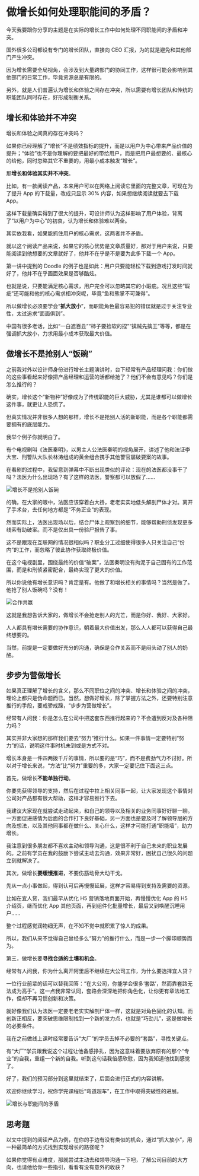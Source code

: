 

#  做增长如何处理职能间的矛盾？

今天我要跟你分享的主题是在实际的增长工作中如何处理不同职能间的矛盾和冲突。

国外很多公司都设有专门的增长团队，直接向 CEO 汇报，为的就是避免和其他部门产生冲突。

因为增长需要全局视角，会涉及到大量跨部门的协同工作，这样很可能会影响到其他部门的日常工作，毕竟资源总是有限的。

另外，就是人们普遍认为增长和体验之间存在冲突，所以需要有增长团队和传统的职能团队同时存在，好形成制衡关系。



## 增长和体验并不冲突

增长和体验之间真的存在冲突吗？

如果你已经理解了“增长”不是绩效指标的提升，而是以用户为中心带来产品价值的提升；“体验”也不是你理解的要把最好的带给用户，而是把用户最想要的、最核心的给他，同时忽略其它不重要的，用最小成本触发“增长”。

那**增长和体验其实并不冲突**。

比如，有一款阅读产品，本来用户可以在网络上阅读它里面的完整文章，可现在为了提升 App 的下载量，改成只显示 30% 内容，如果想继续阅读就要去下载 App。

这样下载量确实得到了很大的提升，可设计师认为这样影响了用户体验，背离了“以用户为中心”的初衷，认为增长和体验难以两全。

其实依我看，如果能抓住用户的核心需求，这两者并不矛盾。

就以这个阅读产品来说，如果它的核心优势是文章质量好，那对于用户来说，只要能阅读到他想要的文章就好了，他并不在乎是不是要为此多下载一个 App。

第一讲中提到的 Doodle 的例子也是如此：用户只要能轻松下载到游戏打发时间就好了，他并不在乎画面效果是否够酷炫。

也就是说，只要能满足核心需求，用户完全可以忽略其它的小瑕疵。况且这些“瑕疵”还可能和他的核心需求相冲突呢，毕竟“鱼和熊掌不可兼得”。

所以做增长必须要学会“**抓大放小**”，而职能角色最容易犯的错误就是过于关注专业性，太过追求“面面俱到”。

中国有很多老话，比如“一白遮百丑”“柿子要捡软的捏”“擒贼先擒王”等等，都是在强调抓大放小，力求用最小成本获取最大价值。



## 做增长不是抢别人“饭碗”

之前我对外以设计师身份进行增长主题演讲时，台下经常有产品经理问我：你们做的这些事看起来好像把产品经理和运营的活都给抢了？他们不会有意见吗？你们是怎么推行的？

确实，增长这个“新物种”好像成为了传统职能的巨大威胁，尤其是谁都可以做增长这件事，就更让人恐慌了。

但真实情况并非很多人想的那样，增长不是抢别人活的新职能，而是各个职能都需要拥有的底层能力。

我举个例子你就明白了。

有个电视剧叫《法医秦明》，以男主人公法医秦明的视角展开，讲述了他和法证李大宝、刑警队大队长林涛组成的黄金组合携手其他警官屡破要案的故事。

在看剧的过程中，我留意到弹幕中不断出现类似的评论：现在的法医都没事干了吗？法医为什么出现场？有了这样的法医，警察都可以放假了……

![增长不是抢别人饭碗](assets/增长不是抢别人饭碗.jpg)



的确，在大家的眼中，法医应该穿着白大褂，老老实实地低头解剖尸体才对。离开了手术台，去任何地方都是“不务正业”的表现。

然而实际上，法医出现场以后，结合尸体上观察到的细节，能够帮助刑侦发现更多线索有助破案。而不是仅出具一份验尸报告了事。

这不是跟现在互联网的情况很相似吗？职业分工过细使得很多人只关注自己“份内”的工作，而忽略了彼此协作获取终极价值。

在这个电视剧里，围绕最终的价值“破案”，法医秦明没有拘泥于自己固有的工作范围，而是和刑侦紧密配合，最终实现了更大的价值。

所以你说他有增长意识吗？肯定是有。他做了和增长相关的事情吗？当然是做了。他抢了别人饭碗吗？没有！

![合作共赢](assets/合作共赢.jpg)



这就是我想告诉大家的，做增长不会抢走别人的光芒，而是你好、我好、大家好。

人人都具有增长需要的协作意识，朝着最大价值出发，那么人人都可以获得自己最终想要的。

当然，前提是一定要做好充分的沟通，确保是合作关系而不是闷头动了别人的奶酪。



## 步步为营做增长

如果真正理解了增长的含义，那么不同职位之间的冲突、增长和体验之间的冲突，理论上都只是伪命题而已。当然，想做好增长，除了掌握方法之外，还要特别注意推行的手段，要戒骄戒躁，“步步为营做增长”。

经常有人问我：你是怎么在公司中把这套东西推行起来的？不会遭到反对及各种阻力吗？

其实并非大家想的那样我们要去“努力”推行什么。如果一件事情一定要特别“努力”的话，说明这件事时机未到或是方式不对。

增长本身是一件四两拨千斤的事情，所以要的是“巧”，而不是费劲气力不讨好。所以对于增长来说，“方法”比“努力”重要的多，大家一定要记住下面这三点。

首先，做增长**不能单独行动**。

你要先获得领导的支持，然后在过程中拉上相关同事一起，让大家发现这个事情对公司对产品都有很大帮助，这样才容易推行下去。

我建议大家现在就尝试走动起来，和自己的领导以及相关的业务同事好好聊一聊。一方面促进感情为后面的合作打下良好基础，另一方面也是要及时了解领导层的方向及想法，以及其他同事都在做什么、关心什么，这样才可能打通“职能墙”，助力增长。

我注意到很多朋友都不喜欢主动和领导沟通，这是很不利于自己未来的职业发展的。之前有学员在我的鼓励下尝试主动去沟通，效果非常好，困扰自己很久的问题立刻就解决了。

其次，做增长**要缓慢推进**，不要伤筋动骨大动干戈。

先从一点小事做起，得到认可后再慢慢延展，这样才容易得到支持及需要的资源。

比如在宜人贷，我们最早从优化 H5 营销落地页面开始，再慢慢优化 App 的 H5 介绍页，继而优化 App 其他页面，再到组件化批量增长，最后又到唤醒沉睡用户……

整个过程感觉润物细无声，在不知不觉中就积累了惊人的成果。

所以，我们从来不觉得自己曾经多么“努力”的推行什么，而是一步一个脚印顺势而为。

第三，做增长要**寻找合适的土壤和机会**。

经常有人问我，你为什么离开阿里后不继续在大公司工作，为什么要选择宜人贷？

一位行业前辈的话可以替我回答：“在大公司，你能学会很多‘套路’，然而靠套路无法成为高手”。这一点我非常认同，套路会深深地把你角色化，让你更有章法地工作，但却不再习惯创新和决策。

就好像我们认为法医一定要老老实实解剖尸体一样，这就是对角色固化的认知。而创新正相反，要突破思维限制找到一个新的发力点，也就是“巧劲儿”，这是做增长的必要条件。

我在之前做线上课时经常要告诉“大厂”的学员去掉不必要的“套路”，寻找关键点。

有“大厂”学员跟我说这个过程让他备感挣扎，因为这意味着要放弃原有的那个“专业”的自我，重组一个新的自我。听到这句话我倍感欣慰，因为我知道他找到感觉了。

好了，我们的预习部分到这里就结束了，后面会进行正式的内容讲解。

欢迎你继续学习，祝你学完课程后“弯道超车”，在工作中取得突破性的进展。



![增长与职能间的矛盾](assets/增长与职能间的矛盾.jpg)





## 思考题

以文中提到的阅读产品为例，在你的手边有没有类似的机会，通过“抓大放小”，用一种最简单的方式找到实现增长的路径呢？

如果你觉得有点难度，那就尝试主动去和领导沟通一下吧，了解公司目前的大方向，也请他给你一些指引，看看有没有意外的收获？























